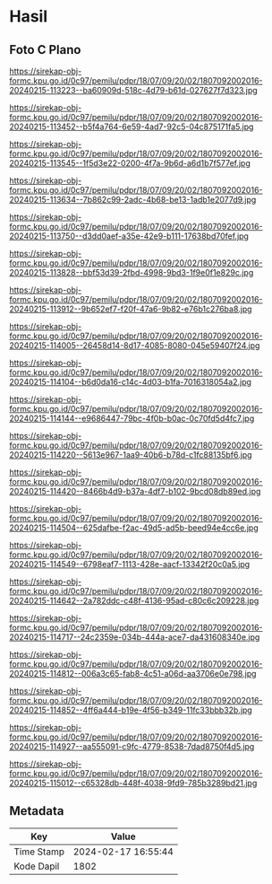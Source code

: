# Hasil

## Foto C Plano

https://sirekap-obj-formc.kpu.go.id/0c97/pemilu/pdpr/18/07/09/20/02/1807092002016-20240215-113223--ba60909d-518c-4d79-b61d-027627f7d323.jpg

https://sirekap-obj-formc.kpu.go.id/0c97/pemilu/pdpr/18/07/09/20/02/1807092002016-20240215-113452--b5f4a764-6e59-4ad7-92c5-04c875171fa5.jpg

https://sirekap-obj-formc.kpu.go.id/0c97/pemilu/pdpr/18/07/09/20/02/1807092002016-20240215-113545--1f5d3e22-0200-4f7a-9b6d-a6d1b7f577ef.jpg

https://sirekap-obj-formc.kpu.go.id/0c97/pemilu/pdpr/18/07/09/20/02/1807092002016-20240215-113634--7b862c99-2adc-4b68-be13-1adb1e2077d9.jpg

https://sirekap-obj-formc.kpu.go.id/0c97/pemilu/pdpr/18/07/09/20/02/1807092002016-20240215-113750--d3dd0aef-a35e-42e9-b111-17638bd70fef.jpg

https://sirekap-obj-formc.kpu.go.id/0c97/pemilu/pdpr/18/07/09/20/02/1807092002016-20240215-113828--bbf53d39-2fbd-4998-9bd3-1f9e0f1e829c.jpg

https://sirekap-obj-formc.kpu.go.id/0c97/pemilu/pdpr/18/07/09/20/02/1807092002016-20240215-113912--9b652ef7-f20f-47a6-9b82-e76b1c276ba8.jpg

https://sirekap-obj-formc.kpu.go.id/0c97/pemilu/pdpr/18/07/09/20/02/1807092002016-20240215-114005--26458d14-8d17-4085-8080-045e59407f24.jpg

https://sirekap-obj-formc.kpu.go.id/0c97/pemilu/pdpr/18/07/09/20/02/1807092002016-20240215-114104--b6d0da16-c14c-4d03-b1fa-7016318054a2.jpg

https://sirekap-obj-formc.kpu.go.id/0c97/pemilu/pdpr/18/07/09/20/02/1807092002016-20240215-114144--e9686447-79bc-4f0b-b0ac-0c70fd5d4fc7.jpg

https://sirekap-obj-formc.kpu.go.id/0c97/pemilu/pdpr/18/07/09/20/02/1807092002016-20240215-114220--5613e967-1aa9-40b6-b78d-c1fc88135bf6.jpg

https://sirekap-obj-formc.kpu.go.id/0c97/pemilu/pdpr/18/07/09/20/02/1807092002016-20240215-114420--8466b4d9-b37a-4df7-b102-9bcd08db89ed.jpg

https://sirekap-obj-formc.kpu.go.id/0c97/pemilu/pdpr/18/07/09/20/02/1807092002016-20240215-114504--625dafbe-f2ac-49d5-ad5b-beed94e4cc6e.jpg

https://sirekap-obj-formc.kpu.go.id/0c97/pemilu/pdpr/18/07/09/20/02/1807092002016-20240215-114549--6798eaf7-1113-428e-aacf-13342f20c0a5.jpg

https://sirekap-obj-formc.kpu.go.id/0c97/pemilu/pdpr/18/07/09/20/02/1807092002016-20240215-114642--2a782ddc-c48f-4136-95ad-c80c6c209228.jpg

https://sirekap-obj-formc.kpu.go.id/0c97/pemilu/pdpr/18/07/09/20/02/1807092002016-20240215-114717--24c2359e-034b-444a-ace7-da431608340e.jpg

https://sirekap-obj-formc.kpu.go.id/0c97/pemilu/pdpr/18/07/09/20/02/1807092002016-20240215-114812--006a3c65-fab8-4c51-a06d-aa3706e0e798.jpg

https://sirekap-obj-formc.kpu.go.id/0c97/pemilu/pdpr/18/07/09/20/02/1807092002016-20240215-114852--4ff6a444-b19e-4f56-b349-11fc33bbb32b.jpg

https://sirekap-obj-formc.kpu.go.id/0c97/pemilu/pdpr/18/07/09/20/02/1807092002016-20240215-114927--aa555091-c9fc-4779-8538-7dad8750f4d5.jpg

https://sirekap-obj-formc.kpu.go.id/0c97/pemilu/pdpr/18/07/09/20/02/1807092002016-20240215-115012--c65328db-448f-4038-9fd9-785b3289bd21.jpg


## Metadata

| Key        | Value               |
| ---------- | ------------------- |
| Time Stamp | 2024-02-17 16:55:44 |
| Kode Dapil | 1802                |



